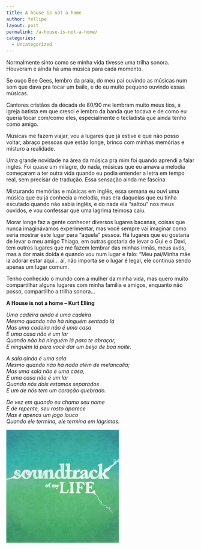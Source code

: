 ```yaml
---
title: A house is not a home
author: fellipe
layout: post
permalink: /a-house-is-not-a-home/
categories:
  - Uncategorized
---
```

<center>
</center>

  
Normalmente sinto como se minha vida tivesse uma trilha sonora. Houveram e ainda há uma música para cada momento.

Se ouço Bee Gees, lembro da praia, do meu pai ouvindo as músicas num som que dava pra tocar um baile, e de eu muito pequeno ouvindo essas músicas.

Cantores cristãos da década de 80/90 me lembram muito meus tios, a igreja batista em que cresci e lembro da banda que tocava e de como eu queria tocar com/como eles, especialmente o tecladista que ainda tenho como amigo.

Músicas me fazem viajar, vou a lugares que já estive e que não posso voltar, abraço pessoas que estão longe, brinco com minhas memórias e misturo a realidade.

Uma grande novidade na área da música pra mim foi quando aprendi a falar ingles. Foi quase um milagre, do nada, músicas que eu amava a melodia começaram a ter outra vida quando eu podia entender a letra em tempo real, sem precisar de tradução. Essa sensação ainda me fascina.

Misturando memórias e músicas em inglês, essa semana eu ouvi uma música que eu já conhecia a melodia, mas era daquelas que eu tinha escutado quando não sabia inglês, e do nada ela &#8220;saltou&#8221; nos meus ouvidos, e vou confessar que uma lagrima teimosa caiu.

Morar longe faz a gente conhecer diversos lugares bacanas, coisas que nunca imaginávamos experimentar, mas você sempre vai imaginar como seria mostrar este lugar para &#8220;aquela&#8221; pessoa. Há lugares que eu gostaria de levar o meu amigo Thiago, em outras gostaria de levar o Gui e o Davi, tem outros lugares que me fazem lembrar das minhas irmãs, meus avós, mas a dor mais doída é quando vou num lugar e falo: &#8220;Meu pai/Minha mãe ia adorar estar aqui&#8230; aí, não importa se o lugar é legal, ele continua sendo apenas um lugar comum.

Tenho conhecido o mundo com a mulher da minha vida, mas quero muito compartilhar alguns lugares com minha familia e amigos, enquanto não posso, compartilho a trilha sonora&#8230;

**A House is not a home &#8211; Kurt Elling**

*Uma cadeira ainda é uma cadeira*  
*Mesmo quando não há ninguém sentado lá*  
*Mas uma cadeira não é uma casa*  
*E uma casa não é um lar*  
*Quando não há ninguém lá para te abraçar,*  
*E ninguém lá para você dar um beijo de boa noite.*

*A sala ainda é uma sala*  
*Mesmo quando não há nada além de melancolia;*  
*Mas uma sala não é uma casa,*  
*E uma casa não é um lar*  
*Quando nós dois estamos separados*  
*E um de nós tem um coração quebrado.*

*De vez em quando eu chamo seu nome*  
*E de repente, seu rosto aparece*  
*Mas é apenas um jogo louco*  
*Quando ele termina, ele termina em lágrimas.*

[<img alt="Soundtrack_of_my_Life_by_carlitaestrella[1]" src="/img/posts/2014/09/Soundtrack_of_my_Life_by_carlitaestrella1.jpg" width="300" height="300" />][1]

 [1]: /img/posts/2014/09/Soundtrack_of_my_Life_by_carlitaestrella1.jpg